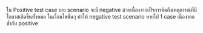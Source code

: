 ใน Positive test case บาง scenario จะมี negative ด้วยเนื่องจากเป็ฯการคิดถึงเหตุการณ์ที่มีโอกาสเกิดขึ้นทั้งหมด ในเงื่อนไขนั้นๆ ทำให้ negative test scenario หายไป 1 case เนื่องจากซ้ำกับ positive 
